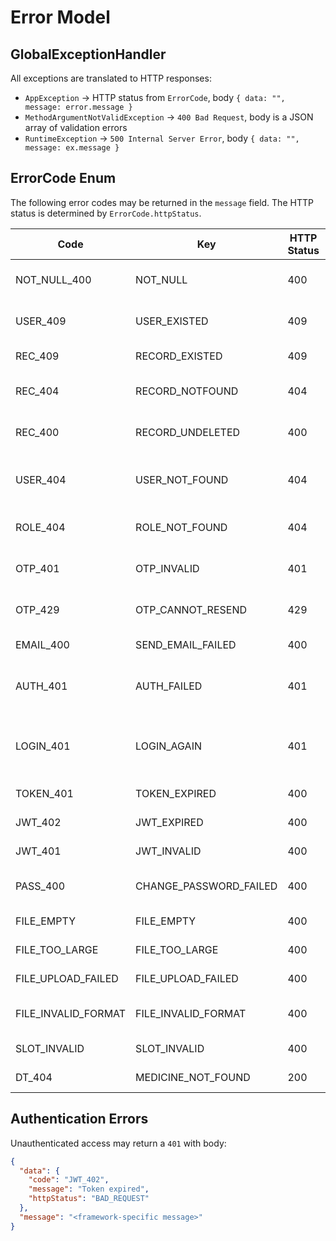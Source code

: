 # Error Model

## GlobalExceptionHandler
All exceptions are translated to HTTP responses:
- `AppException` -> HTTP status from `ErrorCode`, body `{ data: "", message: error.message }`
- `MethodArgumentNotValidException` -> `400 Bad Request`, body is a JSON array of validation errors
- `RuntimeException` -> `500 Internal Server Error`, body `{ data: "", message: ex.message }`

## ErrorCode Enum
The following error codes may be returned in the `message` field. The HTTP status is determined by `ErrorCode.httpStatus`.

| Code | Key | HTTP Status | Message |
|---|---|---|---|
| NOT_NULL_400 | NOT_NULL | 400 | Giá trị không xác định |
| USER_409 | USER_EXISTED | 409 | Người dùng đã tồn tại |
| REC_409 | RECORD_EXISTED | 409 | Bản ghi đã tồn tại |
| REC_404 | RECORD_NOTFOUND | 404 | Bản ghi không tồn tại |
| REC_400 | RECORD_UNDELETED | 400 | Bản khi không thể xóa |
| USER_404 | USER_NOT_FOUND | 404 | Người dùng không tồn tại |
| ROLE_404 | ROLE_NOT_FOUND | 404 | Không tìm thấy role |
| OTP_401 | OTP_INVALID | 401 | Mã otp không chính xác |
| OTP_429 | OTP_CANNOT_RESEND | 429 | Chưa được gửi lại otp |
| EMAIL_400 | SEND_EMAIL_FAILED | 400 | Gửi email thất bại |
| AUTH_401 | AUTH_FAILED | 401 | Xác thực không thành công |
| LOGIN_401 | LOGIN_AGAIN | 401 | Session expired, please login again |
| TOKEN_401 | TOKEN_EXPIRED | 400 | Token het han |
| JWT_402 | JWT_EXPIRED | 400 | Token expired |
| JWT_401 | JWT_INVALID | 400 | Token invalid |
| PASS_400 | CHANGE_PASSWORD_FAILED | 400 | Change password failed |
| FILE_EMPTY | FILE_EMPTY | 400 | File is not empty |
| FILE_TOO_LARGE | FILE_TOO_LARGE | 400 | File size < 10MB |
| FILE_UPLOAD_FAILED | FILE_UPLOAD_FAILED | 400 | upload failed |
| FILE_INVALID_FORMAT | FILE_INVALID_FORMAT | 400 | Invalid file format |
| SLOT_INVALID | SLOT_INVALID | 400 | Slot is not valid |
| DT_404 | MEDICINE_NOT_FOUND | 200 | Medicine not found |

## Authentication Errors
Unauthenticated access may return a `401` with body:

```json
{
  "data": {
    "code": "JWT_402",
    "message": "Token expired",
    "httpStatus": "BAD_REQUEST"
  },
  "message": "<framework-specific message>"
}
```

